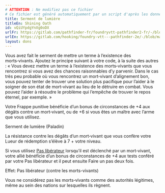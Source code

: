 ```yaml
---
# ATTENTION : Ne modifiez pas ce fichier
# Ce fichier est généré automatiquement par un script d'après les données du module Foundry VTT officiel et de sa traduction
title: Serment de lumière
titleEn: Shining Oath
id: vQiUYpdgYnXg0oDX
urlFr: https://gitlab.com/pathfinder-fr/foundryvtt-pathfinder2-fr/-/blob/master/data/feats/vQiUYpdgYnXg0oDX.htm
urlEn: https://gitlab.com/hooking/foundry-vtt---pathfinder-2e/-/blob/master/packs/data/feats.db/shining-oath.json
layout: dons
---
```

Vous avez fait le serment de mettre un terme à l’existence des morts‑vivants. Ajoutez le principe suivant à votre code, à la suite des autres : « Vous devez mettre un terme à l’existence des morts‑vivants que vous rencontrez si vous avez des chances raisonnables d’y parvenir. Dans le cas très peu probable où vous rencontrez un mort‑vivant d’alignement bon, vous pouvez tenter de trouver une solution plus pacifique pour l’aider à le soigner de son état de mort‑vivant au lieu de le détruire en combat. Vous pouvez l’aider à résoudre le problème qui l’empêche de trouver le repos éternel, par exemple. »

Votre Frappe punitive bénéficie d’un bonus de circonstances de +4 aux dégâts contre un mort‑vivant, ou de +6 si vous êtes un maître avec l’arme que vous utilisez.

Serment de lumière (Paladin)

La résistance contre les dégâts d’un mort‑vivant que vous confère votre Lueur de rédemption s’élève à 7 + votre niveau.
 
Si vous utilisez [Pas libérateur](../actions/pas-libérateur.html) lorsqu’il est déclenché par un mort‑vivant, votre allié bénéficie d’un bonus de circonstances de +4 aux tests conféré par votre Pas libérateur et il peut ensuite Faire un pas deux fois.

Effet: Pas libérateur (contre les morts-vivants)

Vous ne considérez pas les morts‑vivants comme des autorités légitimes, même au sein des nations sur lesquelles ils règnent.
